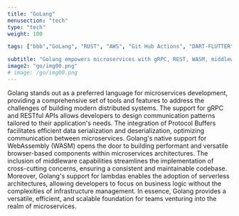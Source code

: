 ```yaml
---
title: "GoLang"
menusection: "tech"
type: "tech"
weight: 100

tags: ["bbb","GoLang", "RUST", "AWS", "Git Hub Actions", "DART-FLUTTER", "hugo", "DOCKER", "K8S", "KAFKA", "ESP32"]

subtitle: "Golang empowers microservices with gRPC, REST, WASM, middleware, and lambdas. Versatile, efficient, and scalable development for modern distributed systems."
image2: "go/img00.png"
# image: /go/img00.png
---
```

Golang stands out as a preferred language for microservices development, providing a comprehensive set of tools and features to address the challenges of building modern distributed systems. The support for gRPC and RESTful APIs allows developers to design communication patterns tailored to their application&#39;s needs. The integration of Protocol Buffers facilitates efficient data serialization and deserialization, optimizing communication between microservices. Golang&#39;s native support for WebAssembly (WASM) opens the door to building performant and versatile browser-based components within microservices architectures. The inclusion of middleware capabilities streamlines the implementation of cross-cutting concerns, ensuring a consistent and maintainable codebase. Moreover, Golang&#39;s support for lambdas enables the adoption of serverless architectures, allowing developers to focus on business logic without the complexities of infrastructure management. In essence, Golang provides a versatile, efficient, and scalable foundation for teams venturing into the realm of microservices.
